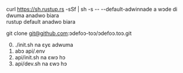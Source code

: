 curl https://sh.rustup.rs -sSf | sh -s -- --default-adwinnade a wɔde di dwuma anadwo biara<br>rustup default anadwo biara

git clone git@github.com:ɔdefoɔ-toɔ/ɔdefoɔ.toɔ.git

0. ./init.sh na ɛyɛ adwuma
1. abɔ api/.env
2. api/init.sh na ɛwɔ hɔ
3. api/dev.sh na ɛwɔ hɔ